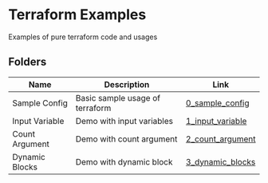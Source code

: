 # Terraform Examples

Examples of pure terraform code and usages

## Folders

| Name           | Description                     | Link                                   |
|----------------|---------------------------------|----------------------------------------|
| Sample Config  | Basic sample usage of terraform | [0_sample_config](./0_sample_config)   |
| Input Variable | Demo with input variables       | [1_input_variable](./1_input_variable) |
| Count Argument | Demo with count argument        | [2_count_argument](./2_count_argument) |
| Dynamic Blocks | Demo with dynamic block         | [3_dynamic_blocks](./3_dynamic_blocks) |

